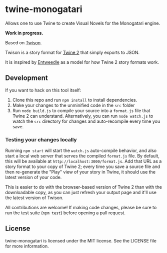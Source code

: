 # twine-monogatari
Allows one to use Twine to create Visual Novels for the Monogatari engine.

**Work in progress.**

<!--
[![Build Status](https://travis-ci.org/lazerwalker/twison.svg?branch=master)](https://travis-ci.org/lazerwalker/twison)
-->

Based on [Twison](https://github.com/lazerwalker/twison).

Twison is a story format for [Twine 2](http://twinery.org/2) that simply exports to JSON.

It is inspired by [Entweedle](http://www.maximumverbosity.net/twine/Entweedle/) as a model for how Twine 2 story formats work.


## Development

If you want to hack on this tool itself:

1. Clone this repo and run `npm install` to install dependencies.
2. Make your changes to the unminified code in the `src` folder
3. Run `node build.js` to compile your source into a `format.js` file that Twine 2 can understand. Alternatively, you can run `node watch.js` to watch the `src` directory for changes and auto-recompile every time you save.


### Testing your changes locally

Running `npm start` will start the `watch.js` auto-compile behavior, and also start a local web server that serves the compiled `format.js` file. By default, this will be available at `http://localhost:3000/format.js`. Add that URL as a story format to your copy of Twine 2; every time you save a source file and then re-generate the "Play" view of your story in Twine, it should use the latest version of your code.

This is easier to do with the browser-based version of Twine 2 than with the downloadable copy, as you can just refresh your output page and it'll use the latest version of Twison.


All contributions are welcome! If making code changes, please be sure to run the test suite (`npm test`) before opening a pull request.


## License

twine-monogatari is licensed under the MIT license. See the LICENSE file for more information.
